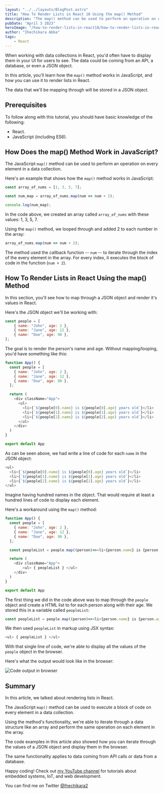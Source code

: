 ```yaml
---
layout: "../../layouts/BlogPost.astro"
title: "How To Render Lists in React 18 Using the map() Method"
description: "The map() method can be used to perform an operation on every element in a data collection."
pubDate: "April 3 2023"
heroImage: "/how-to-render-lists-in-react18/how-to-render-lists-in-react18.png"
author: "Ihechikara Abba"
tags:
    - React
---
```


When working with data collections in React, you'd often have to display them in your UI for users to see. The data could be coming from an API, a database, or even a JSON object. 

In this article, you'll learn how the `map()` method works in JavaScript, and how you can use it to render lists in React.

The data that we'll be mapping through will be stored in a JSON object. 

## Prerequisites
To follow along with this tutorial, you should have basic knowledge of the following: 
- React. 
- JavaScript (including ES6).

## How Does the map() Method Work in JavaScript?

The JavaScript `map()` method can be used to perform an operation on every element in a data collection. 

Here's an example that shows how the `map()` method works in JavaScript: 

```js
const array_of_nums = [1, 3, 5, 7];

const num_map = array_of_nums.map(num => num + 2);

console.log(num_map);
```

In the code above, we created an array called `array_of_nums` with these values: 1, 3, 5, 7.

Using the `map()` method, we looped through and added 2 to each number in the array: 
```js
array_of_nums.map(num => num + 2);
```

The method used the callback function -- `num` -- to iterate through the index of the every element in the array. For every index, it executes the block of code in the function (`num + 2`). 

## How To Render Lists in React Using the map() Method
In this section, you'll see how to map through a JSON object and render it's values in React. 

Here's the JSON object we'll be working with:

```js
const people = [
    { name: "John", age: 2 },
    { name: "Jane", age: 12 },
    { name: "Doe", age: 90 },
];
```
The goal is to render the person's name and age. Without mapping/looping, you'd have something like this: 

```js
function App() {
  const people = [
    { name: "John", age: 2 },
    { name: "Jane", age: 12 },
    { name: "Doe", age: 90 },
  ];

  return (
    <div className="App">
      <ul>
        <li>{`${people[0].name} is ${people[0].age} years old`}</li>
        <li>{`${people[1].name} is ${people[1].age} years old`}</li>
        <li>{`${people[2].name} is ${people[2].age} years old`}</li>
      </ul>
    </div>
  )
}

export default App
```
As can be seen above, we had write a line of code for each `name` in the JSON object: 
```js
<ul>
  <li>{`${people[0].name} is ${people[0].age} years old`}</li>
  <li>{`${people[1].name} is ${people[1].age} years old`}</li>
  <li>{`${people[2].name} is ${people[2].age} years old`}</li>
</ul>
```

Imagine having hundred names in the object. That would require at least a hundred lines of code to display each element. 

Here's a workaround using the `map()` method: 

```js
function App() {
  const people = [
    { name: "John", age: 2 },
    { name: "Jane", age: 12 },
    { name: "Doe", age: 90 },
  ];

  const peopleList = people.map((person)=><li>{person.name} is {person.age} years old</li>)

  return (
    <div className="App">
        <ul> { peopleList } </ul>
    </div>
  )
}

export default App
```

The first thing we did in the code above was to map through the `people` object and create a HTML list to for each person along with their age. We stored this in a variable called `peopleList`: 

```js
const peopleList = people.map((person)=><li>{person.name} is {person.age} years old</li>)
```

We then used `peopleList` in markup using JSX syntax:
```js
<ul> { peopleList } </ul>
```
With that single line of code, we're able to display all the values of the `people` object in the browser. 

Here's what the output would look like in the browser:

![Code output in browser](/how-to-render-lists-in-react18/code-output-in-browser.PNG)

## Summary

In this article, we talked about rendering lists in React. 

The JavaScript `map()` method can be used to execute a block of code on every element in a data collection.

Using the method's functionality, we're able to iterate through a data structure like an array and perform the same operation on each element in the array.

The code examples in this article also showed how you can iterate through the values of a JSON object and display them in the browser.

The same functionality applies to data coming from API calls or data from a database. 

Happy coding! Check out [my YouTube channel](https://www.youtube.com/@Ihechikara) for tutorials about embedded systems, IoT, and web development.

You can find me on Twitter [@Ihechikara2](https://twitter.com/Ihechikara2)